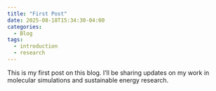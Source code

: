 ```yaml
---
title: "First Post"
date: 2025-08-18T15:34:30-04:00
categories:
  - Blog
tags:
  - introduction
  - research
---
```


This is my first post on this blog. I’ll be sharing updates on my work in molecular simulations and sustainable energy research.
